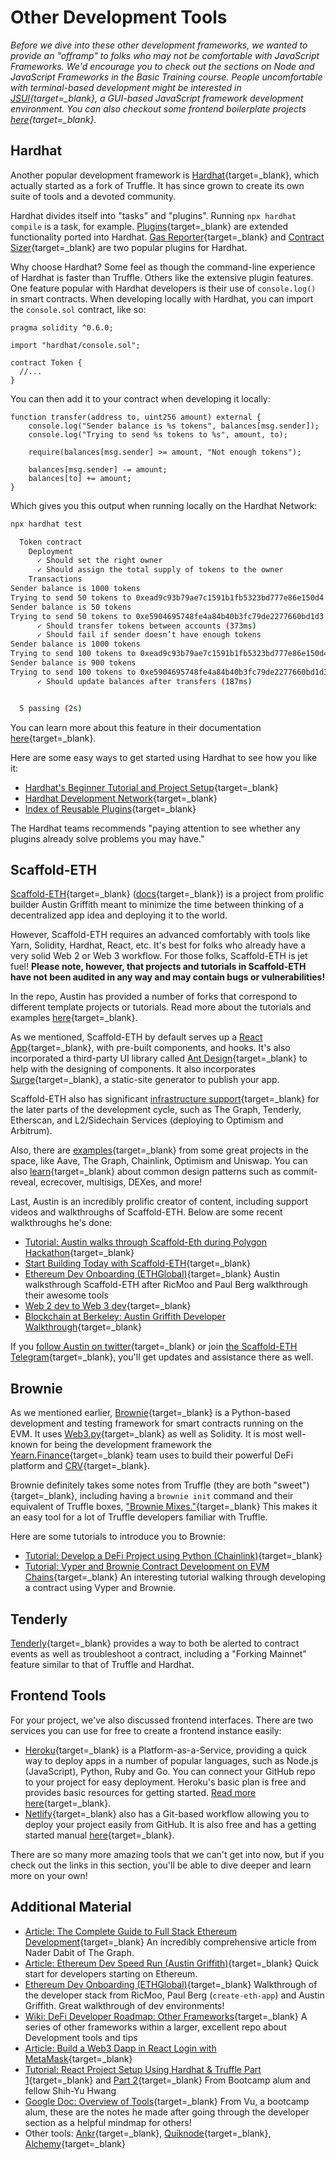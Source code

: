 # Other Development Tools

_Before we dive into these other development frameworks, we wanted to provide an "offramp" to folks who may not be comfortable with JavaScript Frameworks. We'd encourage you to check out the sections on Node and JavaScript Frameworks in the Basic Training course. People uncomfortable with terminal-based development might be interested in [JSUI](https://github.com/kitze/JSUI){target=\_blank}, a GUI-based JavaScript framework development environment. You can also checkout some frontend boilerplate projects [here](https://www.smashingmagazine.com/2021/06/useful-frontend-boilerplates-starter-kits/){target=\_blank}._

## Hardhat

Another popular development framework is [Hardhat](https://hardhat.org/){target=\_blank}, which actually started as a fork of Truffle. It has since grown to create its own suite of tools and a devoted community.

Hardhat divides itself into "tasks" and "plugins". Running `npx hardhat compile` is a task, for example. [Plugins](https://hardhat.org/plugins/){target=\_blank} are extended functionality ported into Hardhat. [Gas Reporter](https://www.npmjs.com/package/hardhat-gas-reporter){target=\_blank} and
[Contract Sizer](https://www.npmjs.com/package/hardhat-contract-sizer){target=\_blank} are two popular plugins for Hardhat.

Why choose Hardhat? Some feel as though the command-line experience of Hardhat is faster than Truffle. Others like the extensive plugin features. One feature popular with Hardhat developers is their use of `console.log()` in smart contracts. When developing locally with Hardhat, you can import the `console.sol` contract, like so:

```solidity
pragma solidity ^0.6.0;

import "hardhat/console.sol";

contract Token {
  //...
}
```

You can then add it to your contract when developing it locally:

```solidity
function transfer(address to, uint256 amount) external {
    console.log("Sender balance is %s tokens", balances[msg.sender]);
    console.log("Trying to send %s tokens to %s", amount, to);

    require(balances[msg.sender] >= amount, "Not enough tokens");

    balances[msg.sender] -= amount;
    balances[to] += amount;
}
```

Which gives you this output when running locally on the Hardhat Network:

```bash
npx hardhat test

  Token contract
    Deployment
      ✓ Should set the right owner
      ✓ Should assign the total supply of tokens to the owner
    Transactions
Sender balance is 1000 tokens
Trying to send 50 tokens to 0xead9c93b79ae7c1591b1fb5323bd777e86e150d4
Sender balance is 50 tokens
Trying to send 50 tokens to 0xe5904695748fe4a84b40b3fc79de2277660bd1d3
      ✓ Should transfer tokens between accounts (373ms)
      ✓ Should fail if sender doesn’t have enough tokens
Sender balance is 1000 tokens
Trying to send 100 tokens to 0xead9c93b79ae7c1591b1fb5323bd777e86e150d4
Sender balance is 900 tokens
Trying to send 100 tokens to 0xe5904695748fe4a84b40b3fc79de2277660bd1d3
      ✓ Should update balances after transfers (187ms)


  5 passing (2s)
```

You can learn more about this feature in their documentation [here](https://hardhat.org/hardhat-network/#console.log){target=\_blank}.

Here are some easy ways to get started using Hardhat to see how you like it:

- [Hardhat's Beginner Tutorial and Project Setup](https://hardhat.org/tutorial/){target=\_blank}
- [Hardhat Development Network](https://hardhat.org/hardhat-network/){target=\_blank}
- [Index of Reusable Plugins](https://hardhat.org/plugins/){target=\_blank}

The Hardhat teams recommends "paying attention to see whether any plugins already solve problems you may have."

## Scaffold-ETH

[Scaffold-ETH](https://github.com/austintgriffith/scaffold-eth){target=\_blank} ([docs](https://docs.scaffoldeth.io/scaffold-eth/){target=\_blank}) is a project from prolific builder Austin Griffith meant to minimize the time between thinking of a decentralized app idea and deploying it to the world.

However, Scaffold-ETH requires an advanced comfortably with tools like Yarn, Solidity, Hardhat, React, etc. It's best for folks who already have a very solid Web 2 or Web 3 workflow. For those folks, Scaffold-ETH is jet fuel! **Please note, however, that projects and tutorials in Scaffold-ETH have not been audited in any way and may contain bugs or vulnerabilities!**

In the repo, Austin has provided a number of forks that correspond to different template projects or tutorials. Read more about the tutorials and examples [here](https://docs.scaffoldeth.io/scaffold-eth/examples-branches/overview){target=\_blank}.

As we mentioned, Scaffold-ETH by default serves up a [React App](https://docs.scaffoldeth.io/scaffold-eth/toolkit/the-scaffold-eth-stack/react){target=\_blank}, with pre-built components, and hooks. It's also incorporated a third-party UI library called [Ant Design](https://ant.design/components/overview/){target=\_blank} to help with the designing of components. It also incorporates [Surge](https://surge.sh/){target=\_blank}, a static-site generator to publish your app.

Scaffold-ETH also has significant [infrastructure support](https://docs.scaffoldeth.io/scaffold-eth/toolkit/infrastructure){target=\_blank} for the later parts of the development cycle, such as The Graph, Tenderly, Etherscan, and L2/Sidechain Services (deploying to Optimism and Arbitrum).

Also, there are [examples](https://docs.scaffoldeth.io/scaffold-eth/examples-and-tutorials/overview){target=\_blank} from some great projects in the space, like Aave, The Graph, Chainlink, Optimism and Uniswap. You can also [learn](https://github.com/austintgriffith/scaffold-eth#-buidl){target=\_blank} about common design patterns such as commit-reveal, ecrecover, multisigs, DEXes, and more!

Last, Austin is an incredibly prolific creator of content, including support videos and walkthroughs of Scaffold-ETH. Below are some recent walkthroughs he's done:

- [Tutorial: Austin walks through Scaffold-Eth during Polygon Hackathon](https://www.youtube.com/watch?v=zxL9cPysEmQ){target=\_blank}
- [Start Building Today with Scaffold-ETH](https://youtu.be/ShJZf5lsXiM){target=\_blank}
- [Ethereum Dev Onboarding (ETHGlobal)](https://youtu.be/ipFJeK0M5ks?t=89){target=\_blank} Austin walksthrough Scaffold-ETH after RicMoo and Paul Berg walkthrough their awesome tools
- [Web 2 dev to Web 3 dev](https://youtu.be/mctO5EUx_wI){target=\_blank}
- [Blockchain at Berkeley: Austin Griffith Developer Walkthrough](https://www.youtube.com/watch?v=TGlklzDmTyc){target=\_blank}

If you [follow Austin on twitter](https://twitter.com/austingriffith){target=\_blank} or join [the Scaffold-ETH Telegram](https://t.me/joinchat/KByvmRe5wkR-8F_zz6AjpA){target=\_blank}, you'll get updates and assistance there as well.

## Brownie

As we mentioned earlier, [Brownie](https://github.com/eth-brownie/brownie){target=\_blank} is a Python-based development and testing framework for smart contracts running on the EVM. It uses [Web3.py](https://web3py.readthedocs.io/en/stable/){target=\_blank} as well as Solidity. It is most well-known for being the development framework the [Yearn.Finance](https://yearn.finance){target=\_blank} team uses to build their powerful DeFi platform and [CRV](https://help.coinbase.com/en/coinbase/getting-started/crypto-education/curve-dao-token--crv-){target=\_blank}.

Brownie definitely takes some notes from Truffle (they are both "sweet"){target=\_blank}, including having a `brownie init` command and their equivalent of Truffle boxes, ["Brownie Mixes."](https://github.com/brownie-mix){target=\_blank} This makes it an easy tool for a lot of Truffle developers familiar with Truffle.

Here are some tutorials to introduce you to Brownie:

- [Tutorial: Develop a DeFi Project using Python (Chainlink)](https://blog.chain.link/develop-python-defi-project/){target=\_blank}
- [Tutorial: Vyper and Brownie Contract Development on EVM Chains](https://medium.com/ethereum-classic/vyper-and-brownie-contract-development-on-evm-chains-85ba7fa2feef){target=\_blank} An interesting tutorial walking through developing a contract using Vyper and Brownie.

## Tenderly

[Tenderly](https://tenderly.co/pricing){target=\_blank} provides a way to both be alerted to contract events as well as troubleshoot a contract, including a "Forking Mainnet" feature similar to that of Truffle and Hardhat.

## Frontend Tools

For your project, we've also discussed frontend interfaces. There are two services you can use for free to create a frontend instance easily:

- [Heroku](https://devcenter.heroku.com/start){target=\_blank} is a Platform-as-a-Service, providing a quick way to deploy apps in a number of popular languages, such as Node.js (JavaScript), Python, Ruby and Go. You can connect your GitHub repo to your project for easy deployment. Heroku's basic plan is free and provides basic resources for getting started. [Read more here](https://www.heroku.com/free){target=\_blank}.
- [Netlify](https://www.netlify.com/){target=\_blank} also has a Git-based workflow allowing you to deploy your project easily from GitHub. It is also free and has a getting started manual [here](https://docs.netlify.com/configure-builds/get-started/){target=\_blank}.

There are so many more amazing tools that we can't get into now, but if you check out the links in this section, you'll be able to dive deeper and learn more on your own!

## Additional Material

- [Article: The Complete Guide to Full Stack Ethereum Development](https://dev.to/dabit3/the-complete-guide-to-full-stack-ethereum-development-3j13){target=\_blank} An incredibly comprehensive article from Nader Dabit of The Graph.
- [Article: Ethereum Dev Speed Run (Austin Griffith)](https://medium.com/@austin_48503/%EF%B8%8Fethereum-dev-speed-run-bd72bcba6a4c?_branch_match_id=947827671682448762){target=\_blank} Quick start for developers starting on Ethereum.
- [Ethereum Dev Onboarding (ETHGlobal)](https://youtu.be/ipFJeK0M5ks?t=89){target=\_blank} Walkthrough of the developer stack from RicMoo, Paul Berg (`create-eth-app`) and Austin Griffith. Great walkthrough of dev environments!
- [Wiki: DeFi Developer Roadmap: Other Frameworks](https://github.com/OffcierCia/DeFi-Developer-Road-Map#frameworks){target=\_blank} A series of other frameworks within a larger, excellent repo about Development tools and tips
- [Article: Build a Web3 Dapp in React Login with MetaMask](https://dev.to/jacobedawson/build-a-web3-dapp-in-react-login-with-metamask-4chp){target=\_blank}
- [Tutorial: React Project Setup Using Hardhat & Truffle Part 1](https://medium.com/@shihyuhwang/react-project-setup-using-hardhat-truffle-part-1-20a596865e){target=\_blank} and [Part 2](https://medium.com/@shihyuhwang/react-project-setup-using-hardhat-truffle-part-2-2872f20bf7ca){target=\_blank} From Bootcamp alum and fellow Shih-Yu Hwang
- [Google Doc: Overview of Tools](https://docs.google.com/presentation/d/1RKXn601FwD9ISPzf9YcGE2tp_B8bKXnInUqzkufJDwM/edit#slide=id.p1){target=\_blank} From Vu, a bootcamp alum, these are the notes he made after going through the developer section as a helpful mindmap for others!
- Other tools: [Ankr](https://www.ankr.com/){target=\_blank}, [Quiknode](https://www.quiknode.io/){target=\_blank}, [Alchemy](https://www.alchemyapi.io/){target=\_blank}
